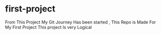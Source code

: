 # first-project
From This  Project My Git Journey Has been started , This Repo is Made For My First Project This project Is very Logical 
